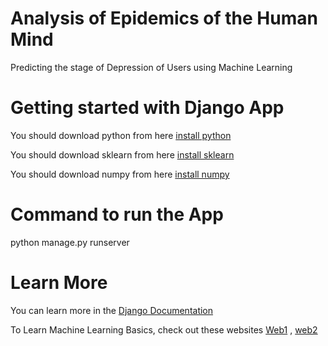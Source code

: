 # Analysis of Epidemics of the Human Mind
 Predicting the stage of Depression of Users using Machine Learning

# Getting started with Django App
 You should download python from here  [install python](https://www.python.org/downloads/)

 You should download sklearn from here [install sklearn](https://scikit-learn.org/stable/install)

 You should download numpy from here   [install numpy](https://numpy.org/install/)

# Command to run the App
 python manage.py runserver

# Learn More
 You can learn more in the [Django Documentation](https://docs.djangoproject.com/en/5.0/)

 To Learn Machine Learning Basics, check out these websites [Web1](https://www.geeksforgeeks.org/machine-learning/) , [web2](https://mitsloan.mit.edu/ideas-made-to-matter/machine-learning-explained)